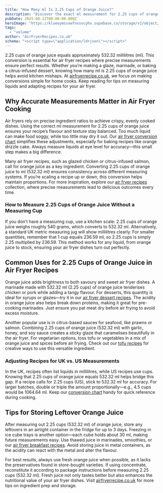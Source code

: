 ```yaml
---
title: "How Many ml Is 2.25 Cups of Orange Juice?"
description: "Discover the exact ml measurement for 2.25 cups of orange juice with our easy conversion guide—perfect for air fryer recipes!"
pubDate: 2025-08-12T00:00:00.000Z
heroImage: "https://klueoymssxwfnxsvcyhv.supabase.co/storage/v1/object/public/md/how-many-ml-is-2-25-cups-of-orange-juice-2bb47071.webp"
tags:
  - "volume"
author: "AirFryerRecipes.co.uk"
schema: "<script type=\"application/ld+json\"></script>"
---
```


<p>2.25 cups of orange juice equals approximately 532.32 millilitres (ml). This conversion is essential for air fryer recipes where precise measurements ensure perfect results. Whether you’re making a glaze, marinade, or baking a citrus-infused dessert, knowing how many ml is 2.25 cups of orange juice helps avoid kitchen mishaps. At <a href=https://www.airfryerrecipe.co.uk/>airfryerrecipe.co.uk</a>, we focus on making conversions simple for home cooks. Keep reading for tips on measuring liquids and adapting recipes for your air fryer.</p>  

<h2>Why Accurate Measurements Matter in Air Fryer Cooking</h2>  
<p>Air fryers rely on precise ingredient ratios to achieve crispy, evenly cooked dishes. Using the correct ml measurement for 2.25 cups of orange juice ensures your recipe’s flavour and texture stay balanced. Too much liquid can make food soggy, while too little may dry it out. Our <a href=https://www.airfryerrecipe.co.uk/air-fryer-conversion-chart>air fryer conversion chart</a> simplifies these adjustments, especially for baking recipes like orange drizzle cake. Always measure liquids at eye level for accuracy—this small step makes a big difference.</p>  

<p>Many air fryer recipes, such as glazed chicken or citrus-infused salmon, call for orange juice as a key ingredient. Converting 2.25 cups of orange juice to ml (532.32 ml) ensures consistency across different measuring systems. If you’re scaling a recipe up or down, this conversion helps maintain proportions. For more inspiration, explore our <a href=https://www.airfryerrecipe.co.uk/recipes>air fryer recipes</a> collection, where precise measurements lead to delicious outcomes every time.</p>  

<h3>How to Measure 2.25 Cups of Orange Juice Without a Measuring Cup</h3>  
<p>If you don’t have a measuring cup, use a kitchen scale: 2.25 cups of orange juice weighs roughly 540 grams, which converts to 532.32 ml. Alternatively, a standard UK metric measuring jug will show millilitres clearly. For smaller quantities, remember that 1 cup equals 236.59 ml, so 2.25 cups is simply 2.25 multiplied by 236.59. This method works for any liquid, from orange juice to stock, ensuring your air fryer dishes turn out perfectly.</p>  

<h2>Common Uses for 2.25 Cups of Orange Juice in Air Fryer Recipes</h2>  
<p>Orange juice adds brightness to both savoury and sweet air fryer dishes. A marinade made with 532.32 ml (2.25 cups) of orange juice tenderises chicken or pork while adding a tangy flavour. For desserts, this quantity is ideal for syrups or glazes—try it in our <a href=https://www.airfryerrecipe.co.uk/recipe-category/dessert>air fryer dessert recipes</a>. The acidity in orange juice also helps break down proteins, making it great for pre-cooking marinades. Just ensure you pat meat dry before air frying to avoid excess moisture.</p>  

<p>Another popular use is in citrus-based sauces for seafood, like prawns or salmon. Combining 2.25 cups of orange juice (532.32 ml) with garlic, honey, and soy sauce creates a sticky glaze that caramelises beautifully in the air fryer. For vegetarian options, toss tofu or vegetables in a mix of orange juice and spices before air frying. Check out our <a href=https://www.airfryerrecipe.co.uk/recipe-category/tofu>tofu recipes</a> for creative ways to use this versatile ingredient.</p>  

<h3>Adjusting Recipes for UK vs. US Measurements</h3>  
<p>In the UK, recipes often list liquids in millilitres, while US recipes use cups. Knowing that 2.25 cups of orange juice equals 532.32 ml helps bridge this gap. If a recipe calls for 2.25 cups (US), stick to 532.32 ml for accuracy. For larger batches, double or triple the amount proportionally—e.g., 4.5 cups would be 1064.64 ml. Keep our <a href=https://www.airfryerrecipe.co.uk/air-fryer-conversion-chart>conversion chart</a> handy for quick reference during cooking.</p>  

<h2>Tips for Storing Leftover Orange Juice</h2>  
<p>After measuring out 2.25 cups (532.32 ml) of orange juice, store any leftovers in an airtight container in the fridge for up to 3 days. Freezing in ice cube trays is another option—each cube holds about 30 ml, making future measurements easy. Use thawed juice in marinades, smoothies, or our <a href=https://www.airfryerrecipe.co.uk/recipe-category/breakfast>air fryer breakfast recipes</a>. Avoid storing juice in metal containers, as the acidity can react with the metal and alter the flavour.</p>  

<p>For best results, always use fresh orange juice when possible, as it lacks the preservatives found in store-bought varieties. If using concentrate, reconstitute it according to package instructions before measuring 2.25 cups (532.32 ml). Fresh juice not only tastes better but also enhances the nutritional value of your air fryer dishes. Visit <a href=https://www.airfryerrecipe.co.uk/>airfryerrecipe.co.uk</a> for more tips on ingredient prep and storage.</p>